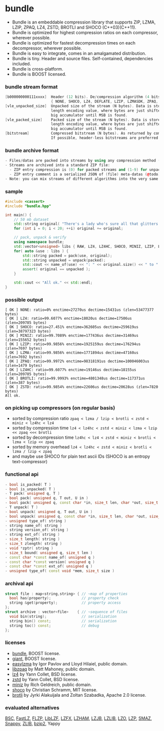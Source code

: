 bundle
======

- Bundle is an embeddable compression library that supports ZIP, LZMA, LZIP, ZPAQ, LZ4, ZSTD, BROTLI and SHOCO (C++03)(C++11).
- Bundle is optimized for highest compression ratios on each compressor, wherever possible.
- Bundle is optimized for fastest decompression times on each decompressor, wherever possible.
- Bundle is easy to integrate, comes in an amalgamated distribution.
- Bundle is tiny. Header and source files. Self-contained, dependencies included. 
- Bundle is cross-platform.
- Bundle is BOOST licensed.

### bundle stream format
```c++
[b000000000111xxxx]  Header (12 bits). De/compression algorithm (4 bits)
                     { NONE, SHOCO, LZ4, DEFLATE, LZIP, LZMASDK, ZPAQ, LZ4HC, BROTLI, ZSTD }.
[vle_unpacked_size]  Unpacked size of the stream (N bytes). Data is stored in a variable
                     length encoding value, where bytes are just shifted and added into a
                     big accumulator until MSB is found.
[vle_packed_size]    Packed size of the stream (N bytes). Data is stored in a variable
                     length encoding value, where bytes are just shifted and added into a
                     big accumulator until MSB is found.
[bitstream]          Compressed bitstream (N bytes). As returned by compressor.
                     If possible, header-less bitstreams are preferred.
```

### bundle archive format
```c++
- Files/datas are packed into streams by using any compression method (see above)
- Streams are archived into a standard ZIP file:
  - ZIP entry compression is (0) for packed streams and (1-9) for unpacked streams.
  - ZIP entry comment is a serialized JSON of (file) meta-datas (@todo).
- Note: you can mix streams of different algorithms into the very same ZIP archive.
```

### sample 
```c++
#include <cassert>
#include "bundle.hpp"

int main() {
    // 50 mb dataset
    std::string original( "There's a lady who's sure all that glitters is gold" );
    for (int i = 0; i < 20; ++i) original += original;

    // pack, unpack & verify
    using namespace bundle;
    std::vector<unsigned> libs { RAW, LZ4, LZ4HC, SHOCO, MINIZ, LZIP, LZMA, ZPAQ, BROTLI, ZSTD };
    for( auto &use : libs ) {
        std::string packed = pack(use, original);
        std::string unpacked = unpack(packed);
        std::cout << name_of(use) << ": " << original.size() << " to " << packed.size() << " bytes" << std::endl;
        assert( original == unpacked );
    }

    std::cout << "All ok." << std::endl;
}
```

### possible output
```
[ OK ] NONE: ratio=0% enctime=27270us dectime=15431us (zlen=53477377 bytes)
[ OK ] LZ4: ratio=99.6077% enctime=18020us dectime=17506us (zlen=209785 bytes)
[ OK ] SHOCO: ratio=27.451% enctime=362605us dectime=259619us (zlen=38797323 bytes)
[ OK ] MINIZ: ratio=99.7089% enctime=177436us dectime=31469us (zlen=155652 bytes)
[ OK ] LZIP: ratio=99.9856% enctime=1925159us dectime=176294us (zlen=7697 bytes)
[ OK ] LZMA: ratio=99.9856% enctime=1771894us dectime=47160us (zlen=7692 bytes)
[ OK ] ZPAQ: ratio=99.9972% enctime=98318191us dectime=100046003us (zlen=1479 bytes)
[ OK ] LZ4HC: ratio=99.6077% enctime=19146us dectime=18155us (zlen=209785 bytes)
[ OK ] BROTLI: ratio=99.9993% enctime=4801348us dectime=117371us (zlen=387 bytes)
[ OK ] ZSTD: ratio=99.9854% enctime=22606us dectime=20628us (zlen=7820 bytes)
All ok.
```

### on picking up compressors (on regular basis)
- sorted by compression ratio `zpaq < lzma / lzip < brotli < zstd < miniz < lz4hc < lz4`
- sorted by compression time `lz4 < lz4hc < zstd < miniz < lzma < lzip << zpaq <<< brotli`
- sorted by decompression time `lz4hc < lz4 < zstd < miniz < brotli < lzma < lzip << zpaq`
- sorted by memory overhead `lz4 < lz4hc < zstd < miniz < brotli < lzma / lzip < zpaq`
- and maybe use SHOCO for plain text ascii IDs (SHOCO is an entropy text-compressor)

### functional api
```c++
- bool is_packed( T )
- bool is_unpacked( T )
- T pack( unsigned q, T )
- bool pack( unsigned q, T out, U in )
- bool pack( unsigned q, const char *in, size_t len, char *out, size_t &zlen )
- T unpack( T )
- bool unpack( unsigned q, T out, U in )
- bool unpack( unsigned q, const char *in, size_t len, char *out, size_t &zlen )
- unsigned type_of( string )
- string name_of( string )
- string version_of( string )
- string ext_of( string )
- size_t length( string )
- size_t zlength( string )
- void *zptr( string )
- size_t bound( unsigned q, size_t len )
- const char *const name_of( unsigned q )
- const char *const version( unsigned q )
- const char *const ext_of( unsigned q )
- unsigned type_of( const void *mem, size_t size )
```

### archival api
```c++
struct file : map<string,string> { // ~map of properties
  bool has(property);              // property check
  string &get(property);           // property access
};
struct archive : vector<file>    { // ~sequence of files
  void bin(string);                // serialization
  string bin() const;              // serialization
  string toc() const;              // debug
};
```

### licenses
- [bundle](https://github.com/r-lyeh/bundle), BOOST license.
- [giant](https://githhub.com/r-lyeh/giant), BOOST license.
- [easylzma](https://github.com/lloyd/easylzma) by Igor Pavlov and Lloyd Hilaiel, public domain.
- [libzpaq](https://github.com/zpaq/zpaq) by Matt Mahoney, public domain.
- [lz4](https://github.com/Cyan4973/lz4) by Yann Collet, BSD license.
- [zstd](https://github.com/Cyan4973/zstd) by Yann Collet, BSD license.
- [miniz](https://code.google.com/p/miniz/) by Rich Geldreich, public domain.
- [shoco](https://github.com/Ed-von-Schleck/shoco) by Christian Schramm, MIT license.
- [brotli](https://github.com/google/brotli) by Jyrki Alakuijala and Zoltan Szabadka, Apache 2.0 license.

### evaluated alternatives
[BSC](https://github.com/IlyaGrebnov/libbsc), [FastLZ](http://fastlz.org/), [FLZP](http://cs.fit.edu/~mmahoney/compression/#flzp), [LibLZF](http://freshmeat.net/projects/liblzf), [LZFX](https://code.google.com/p/lzfx/), [LZHAM](https://code.google.com/p/lzham/), [LZJB](http://en.wikipedia.org/wiki/LZJB), [LZLIB](http://www.nongnu.org/lzip/lzlib.html), [LZO](http://www.oberhumer.com/opensource/lzo/), [LZP](http://www.cbloom.com/src/index_lz.html), [SMAZ](https://github.com/antirez/smaz), [Snappy](https://code.google.com/p/snappy/), [ZLIB](http://www.zlib.net/), [bzip2](http://www.bzip2.org/), Yappy
